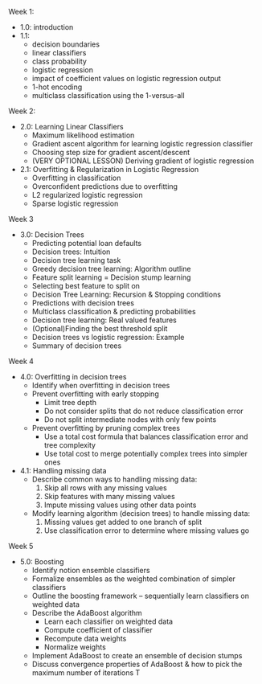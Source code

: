 Week 1:
- 1.0: introduction
- 1.1:
  - decision boundaries
  - linear classifiers
  - class probability
  - logistic regression
  - impact of coefficient values on logistic regression output
  - 1-hot encoding
  - multiclass classification using the 1-versus-all

Week 2:
- 2.0: Learning Linear Classifiers
  - Maximum likelihood estimation
  - Gradient ascent algorithm for learning logistic regression classifier
  - Choosing step size for gradient ascent/descent
  - (VERY OPTIONAL LESSON) Deriving gradient of logistic regression
- 2.1: Overfitting & Regularization in Logistic Regression
  - Overfitting in classification
  - Overconfident predictions due to overfitting
  - L2 regularized logistic regression
  - Sparse logistic regression
  
Week 3
- 3.0: Decision Trees
  - Predicting potential loan defaults
  - Decision trees: Intuition
  - Decision tree learning task
  - Greedy decision tree learning: Algorithm outline
  - Feature split learning = Decision stump learning
  - Selecting best feature to split on
  - Decision Tree Learning: Recursion & Stopping conditions 
  - Predictions with decision trees 
  - Multiclass classification & predicting probabilities
  - Decision tree learning: Real valued features
  - (Optional)Finding the best threshold split 
  - Decision trees vs logistic regression: Example
  - Summary of decision trees 

Week 4
- 4.0: Overfitting in decision trees 
  - Identify when overfitting in decision trees
  - Prevent overfitting with early stopping
    - Limit tree depth
    - Do not consider splits that do not reduce classification error
    - Do not split intermediate nodes with only few points
  - Prevent overfitting by pruning complex trees
    - Use a total cost formula that balances classification error and tree complexity
    - Use total cost to merge potentially complex trees into simpler ones 
- 4.1: Handling missing data 
  - Describe common ways to handling missing data:
    1. Skip all rows with any missing values
    2. Skip features with many missing values
    3. Impute missing values using other data points
  - Modify learning algorithm (decision trees) to handle missing data:
    1. Missing values get added to one branch of split
    2. Use classification error to determine where missing values go 

Week 5
- 5.0: Boosting 
  - Identify notion ensemble classifiers
  - Formalize ensembles as the weighted combination of simpler classifiers
  - Outline the boosting framework – sequentially learn classifiers on weighted data
  - Describe the AdaBoost algorithm
    - Learn each classifier on weighted data
    - Compute coefficient of classifier
    - Recompute data weights
    - Normalize weights
  - Implement AdaBoost to create an ensemble of decision stumps
  - Discuss convergence properties of AdaBoost & how to pick the maximum number of iterations T 
